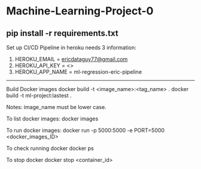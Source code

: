 # Machine-Learning-Project-0
pip install -r requirements.txt
---
Set up CI/CD Pipeline in heroku needs 3 information:
1. HEROKU_EMAIL = ericdataguy77@gmail.com
2. HEROKU_API_KEY = <>
3. HEROKU_APP_NAME = ml-regression-eric-pipeline
--- 
Build Docker images
docker build -t <image_name>:<tag_name> .
docker build -t ml-project:lastest .

Notes: image_name must be lower case.

To list docker images:
docker images

To run docker images:
docker run -p 5000:5000 -e PORT=5000 <docker_images_ID>

To check running docker
docker ps

To stop docker
docker stop <container_id>


